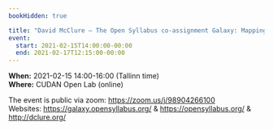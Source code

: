 ```yaml
---
bookHidden: true

title: "David McClure – The Open Syllabus co-assignment Galaxy: Mapping embeddings and disciplines"
event:
  start: 2021-02-15T14:00:00-00:00
  end: 2021-02-17T12:15:00-00:00
---
```


**When:** 2021-02-15 14:00-16:00 (Tallinn time)  
**Where:** CUDAN Open Lab (online)  

The event is public via zoom: https://zoom.us/j/98904266100  
Websites: https://galaxy.opensyllabus.org/ & https://opensyllabus.org/ & http://dclure.org/
